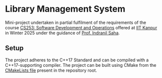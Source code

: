 # Library Management System

Mini-project undertaken in partial fulfilment of the requirements
of the course [CS253: Software Development and Operations](https://www.cse.iitk.ac.in/pages/CS253.html)
offered at [IIT Kanpur](https://www.cse.iitk.ac.in) in Winter 2025 under the
guidance of [Prof. Indranil Saha](https://www.cse.iitk.ac.in/users/isaha).

## Setup

The project adheres to the C++17 Standard and can be compiled
with a C++17-supporting compiler. The project can be built
using CMake from the [CMakeLists file](CMakeLists.txt) present
in the repository root.
